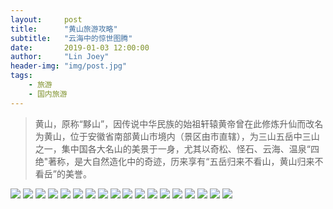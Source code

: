 ```yaml
---
layout:     post
title:      "黄山旅游攻略"
subtitle:   "云海中的惊世图腾"
date:       2019-01-03 12:00:00
author:     "Lin Joey"
header-img: "img/post.jpg"
tags:
    - 旅游
    - 国内旅游
---
```

>黄山，原称“黟山”，因传说中华民族的始祖轩辕黄帝曾在此修炼升仙而改名为黄山，位于安徽省南部黄山市境内（景区由市直辖），为三山五岳中三山之一，集中国各大名山的美景于一身，尤其以奇松、怪石、云海、温泉“四绝"著称，是大自然造化中的奇迹，历来享有“五岳归来不看山，黄山归来不看岳”的美誉。

![](https://linjoey-image.oss-cn-beijing.aliyuncs.com/我是驴友-黄山_页面_01.jpg)
![](https://linjoey-image.oss-cn-beijing.aliyuncs.com/我是驴友-黄山_页面_02.jpg)
![](https://linjoey-image.oss-cn-beijing.aliyuncs.com/我是驴友-黄山_页面_03.jpg)
![](https://linjoey-image.oss-cn-beijing.aliyuncs.com/我是驴友-黄山_页面_04.jpg)
![](https://linjoey-image.oss-cn-beijing.aliyuncs.com/我是驴友-黄山_页面_05.jpg)
![](https://linjoey-image.oss-cn-beijing.aliyuncs.com/我是驴友-黄山_页面_06.jpg)
![](https://linjoey-image.oss-cn-beijing.aliyuncs.com/我是驴友-黄山_页面_07.jpg)
![](https://linjoey-image.oss-cn-beijing.aliyuncs.com/我是驴友-黄山_页面_08.jpg)
![](https://linjoey-image.oss-cn-beijing.aliyuncs.com/我是驴友-黄山_页面_09.jpg)
![](https://linjoey-image.oss-cn-beijing.aliyuncs.com/我是驴友-黄山_页面_10.jpg)
![](https://linjoey-image.oss-cn-beijing.aliyuncs.com/我是驴友-黄山_页面_11.jpg)
![](https://linjoey-image.oss-cn-beijing.aliyuncs.com/我是驴友-黄山_页面_12.jpg)
![](https://linjoey-image.oss-cn-beijing.aliyuncs.com/我是驴友-黄山_页面_13.jpg)
![](https://linjoey-image.oss-cn-beijing.aliyuncs.com/我是驴友-黄山_页面_14.jpg)
![](https://linjoey-image.oss-cn-beijing.aliyuncs.com/我是驴友-黄山_页面_15.jpg)
![](https://linjoey-image.oss-cn-beijing.aliyuncs.com/我是驴友-黄山_页面_16.jpg)
![](https://linjoey-image.oss-cn-beijing.aliyuncs.com/我是驴友-黄山_页面_17.jpg)
![](https://linjoey-image.oss-cn-beijing.aliyuncs.com/我是驴友-黄山_页面_18.jpg)
